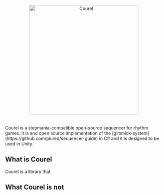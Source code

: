 <img alt="Courel" src="../../Imgs/Logos/courel-dark.png" width=350 style="display: block; margin: auto; text-align: center;">
<br>
<br>
Courel is a stepmania-compatible open-source sequencer for rhythm games. It is and open source implementation of the [gimmick-system](https://github.com/piured/sequencer-guide) in C# and it is designed to be used in Unity.

## What is Courel

Courel is a library that

## What Courel is not
